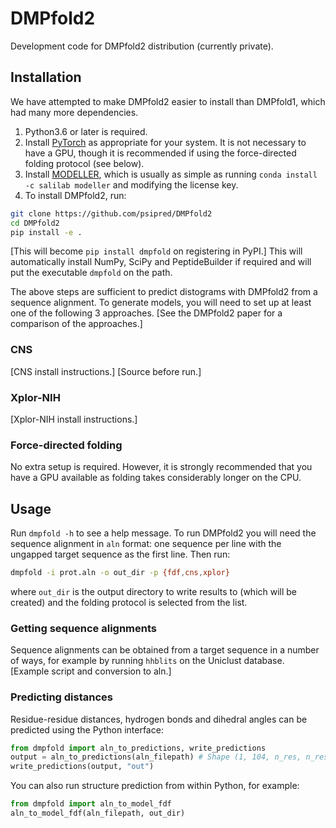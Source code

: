 # DMPfold2

Development code for DMPfold2 distribution (currently private).

## Installation

We have attempted to make DMPfold2 easier to install than DMPfold1, which had many more dependencies.

1. Python3.6 or later is required.
2. Install [PyTorch](https://pytorch.org) as appropriate for your system. It is not necessary to have a GPU, though it is recommended if using the force-directed folding protocol (see below).
3. Install [MODELLER](https://salilab.org/modeller), which is usually as simple as running `conda install -c salilab modeller` and modifying the license key.
4. To install DMPfold2, run:
```bash
git clone https://github.com/psipred/DMPfold2
cd DMPfold2
pip install -e .
```
[This will become `pip install dmpfold` on registering in PyPI.]
This will automatically install NumPy, SciPy and PeptideBuilder if required and will put the executable `dmpfold` on the path.

The above steps are sufficient to predict distograms with DMPfold2 from a sequence alignment.
To generate models, you will need to set up at least one of the following 3 approaches.
[See the DMPfold2 paper for a comparison of the approaches.]

### CNS

[CNS install instructions.]
[Source before run.]

### Xplor-NIH

[Xplor-NIH install instructions.]

### Force-directed folding

No extra setup is required.
However, it is strongly recommended that you have a GPU available as folding takes considerably longer on the CPU.

## Usage

Run `dmpfold -h` to see a help message.
To run DMPfold2 you will need the sequence alignment in `aln` format: one sequence per line with the ungapped target sequence as the first line.
Then run:
```bash
dmpfold -i prot.aln -o out_dir -p {fdf,cns,xplor}
```
where `out_dir` is the output directory to write results to (which will be created) and the folding protocol is selected from the list.

### Getting sequence alignments

Sequence alignments can be obtained from a target sequence in a number of ways, for example by running `hhblits` on the Uniclust database.
[Example script and conversion to aln.]

### Predicting distances

Residue-residue distances, hydrogen bonds and dihedral angles can be predicted using the Python interface:
```python
from dmpfold import aln_to_predictions, write_predictions
output = aln_to_predictions(aln_filepath) # Shape (1, 104, n_res, n_res)
write_predictions(output, "out")
```
You can also run structure prediction from within Python, for example:
```python
from dmpfold import aln_to_model_fdf
aln_to_model_fdf(aln_filepath, out_dir)
```
